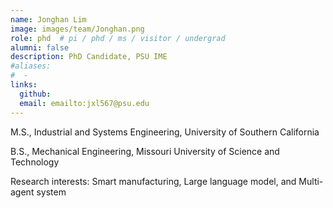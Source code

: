 ```yaml
---
name: Jonghan Lim
image: images/team/Jonghan.png
role: phd  # pi / phd / ms / visitor / undergrad
alumni: false  
description: PhD Candidate, PSU IME
#aliases:
#  - 
links:
  github:
  email: emailto:jxl567@psu.edu 
---
```


M.S., Industrial and Systems Engineering, University of Southern California

B.S., Mechanical Engineering, Missouri University of Science and Technology

Research interests: Smart manufacturing, Large language model, and Multi-agent system
